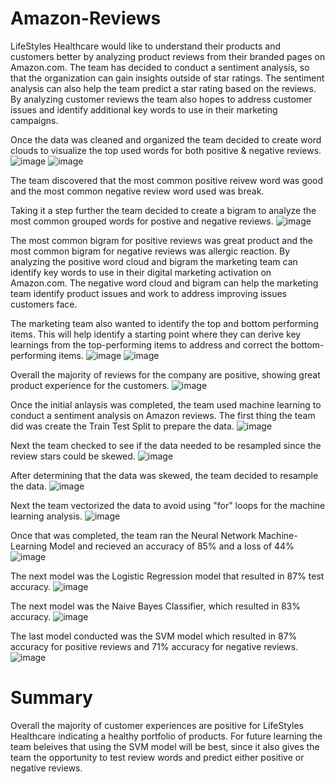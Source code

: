 # Amazon-Reviews
LifeStyles Healthcare would like to understand their products and customers better by analyzing product reviews from their branded pages on Amazon.com. The team has decided to conduct a sentiment analysis, so that the organization can gain insights outside of star ratings. The sentiment analysis can also help the team predict a star rating based on the reviews. By analyzing customer reviews the team also hopes to address customer issues and identify additional key words to use in their marketing campaigns.

Once the data was cleaned and organized the team decided to create word clouds to visualize the top used words for both positive & negative reviews.
![image](https://user-images.githubusercontent.com/105953716/204687502-6f57af82-424e-4a6c-972a-cf878568e3c9.png)
![image](https://user-images.githubusercontent.com/105953716/204687647-e9f86c20-f55a-486f-b96e-9ce3b0ab4912.png)

The team discovered that the most common positive reivew word was good and the most common negative review word used was break.

Taking it a step further the team decided to create a bigram to analyze the most common grouped words for postive and negative reviews.
![image](https://user-images.githubusercontent.com/105953716/204687941-342cbb34-f9a6-48c7-8b9c-ed435c5dba13.png)

The most common bigram for positive reviews was great product and the most common bigram for negative reviews was allergic reaction.  By analyzing the positive word cloud and bigram the marketing team can identify key words to use in their digital marketing activation on Amazon.com.  The negative word cloud and bigram can help the marketing team identify product issues and work to address improving issues customers face.

The marketing team also wanted to identify the top and bottom performing items.  This will help identify a starting point where they can derive key learnings from the top-performing items to address and correct the bottom-performing items.
![image](https://user-images.githubusercontent.com/105953716/204689233-26dc8b28-bf47-4ddd-9681-6a4cbec1be60.png)
![image](https://user-images.githubusercontent.com/105953716/204689299-5e7ceb05-3531-4296-8feb-cbb14108d7da.png)

Overall the majority of reviews for the company are positive, showing great product experience for the customers.
![image](https://user-images.githubusercontent.com/105953716/204689439-80a9901e-3622-4646-a579-6c5a4a774cd2.png)

Once the initial anlaysis was completed, the team used machine learning to conduct a sentiment analysis on Amazon reviews.
The first thing the team did was create the Train Test Split to prepare the data.
![image](https://user-images.githubusercontent.com/105953716/204689674-91d37426-6b92-4f84-af6f-a7e3673a2289.png)

Next the team checked to see if the data needed to be resampled since the review stars could be skewed.
![image](https://user-images.githubusercontent.com/105953716/204689822-8b6873c8-9593-4a33-9499-915787769327.png)

After determining that the data was skewed, the team decided to resample the data.
![image](https://user-images.githubusercontent.com/105953716/204689972-f210d4dc-107e-4fc2-89d4-95266d4203e2.png)

Next the team vectorized the data to avoid using "for" loops for the machine learning analysis.
![image](https://user-images.githubusercontent.com/105953716/204690153-39321865-3977-4842-9ace-47e54653f9ef.png)

Once that was completed, the team ran the Neural Network Machine-Learning Model and recieved an accuracy of 85% and a loss of 44%
![image](https://user-images.githubusercontent.com/105953716/204690442-114f4a14-ff23-4363-bfa3-500bba75ace9.png)

The next model was the Logistic Regression model that resulted in 87% test accuracy.
![image](https://user-images.githubusercontent.com/105953716/204690634-fe174e0f-266f-4705-b4bf-fde6454616d2.png)

The next model was the Naive Bayes Classifier, which resulted in 83% accuracy.
![image](https://user-images.githubusercontent.com/105953716/204690729-acda512b-e326-4cb8-b5b1-17e26c67c4ea.png)

The last model conducted was the SVM model which resulted in 87% accuracy for positive reviews and 71% accuracy for negative reviews.
![image](https://user-images.githubusercontent.com/105953716/204690842-cf0f70dd-aaee-4d08-a260-4e4d8dc5f0fe.png)

# Summary
Overall the majority of customer experiences are positive for LifeStyles Healthcare indicating a healthy portfolio of products.  For future learning the team beleives that using the SVM model will be best, since it also gives the team the opportunity to test review words and predict either positive or negative reviews.
